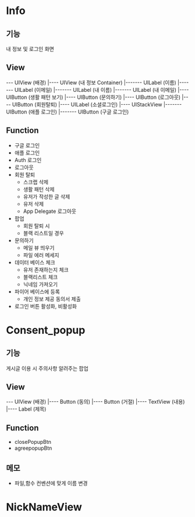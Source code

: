 #  Info
## 기능 
내 정보 및 로그인 화면

## View
--- UIView (배경)
  |---- UIView (내 정보 Container)
  |------- UILabel (이름)
  |------- UILabel (이메일)
  |------- UILabel (내 이름)
  |------- UILabel (내 이메일)
  |---- UIButton (생활 패턴 보기)
  |---- UIButton (문의하기)
  |---- UIButton (로그아웃)
  |---- UIButton (회원탈퇴)
  |---- UILabel (소셜로그인)
  |---- UIStackView 
  |------- UIButton (애플 로그인)
  |------- UIButton (구글 로그인)
  
## Function
- 구글 로그인
- 애플 로그인
- Auth 로그인
- 로그아웃 
- 회원 탈퇴
    - 스크랩 삭제
    - 생활 패턴 삭제
    - 유저가 작성한 글 삭제
    - 유저 삭제
    - App Delegate 로그아웃
- 팝업 
    - 회원 탈퇴 시
    - 블랙 리스트일 경우
- 문의하기 
    - 메일 뷰 띄우기
    - 파일 에러 메세지
- 데이터 베이스 체크 
    - 유저 존재하는지 체크
    - 블랙리스트 체크
    - 닉네임 가져오기 
- 파이어 베이스에 등록
    - 개인 정보 제공 동의서 제출
- 로그인 버튼 활성화, 비활성화

# Consent_popup
## 기능 
게시글 이용 시 주의사항 알려주는 팝업 

## View
--- UIView (배경)
  |---- Button (동의)
  |---- Button (거절)
  |---- TextView (내용)
  |---- Label (제목)

## Function
- closePopupBtn 
- agreepopupBtn

## 메모 
- 파일,함수 컨벤션에 맞게 이름 변경

# NickNameView


